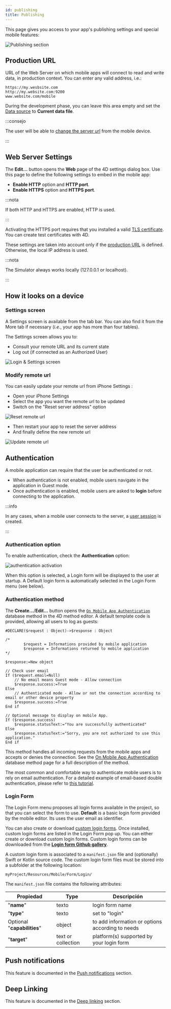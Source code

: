```yaml
---
id: publishing
title: Publishing
---
```


This page gives you access to your app's publishing settings and special mobile features:


![Publishing section](img/publishing.png)


## Production URL

URL of the Web Server on which mobile apps will connect to read and write data, in production context. You can enter any valid address, i.e.:

```
https://my.wesbsite.com
http://my.website.com:9200
www.website.com/mobile
```

During the development phase, you can leave this area empty and set the [Data source](data.md) to **Current data file**.

:::consejo

The user will be able to [change the server url](#modify-remote-url) from the mobile device.

:::



## Web Server Settings

The **Edit...** button opens the **Web** page of the 4D settings dialog box. Use this page to define the following settings to embed in the mobile app:

- **Enable HTTP** option and **HTTP port**.
- **Enable HTTPS** option and **HTTPS port**.

:::nota

If both HTTP and HTTPS are enabled, HTTP is used.

:::

Activating the HTTPS port requires that you installed a valid [TLS certificate](https://developer.4d.com/docs/Admin/tls.html). You can create test certificates with 4D.

These settings are taken into account only if the [production URL](#production-url) is defined. Otherwise, the local IP address is used.

:::nota

The Simulator always works locally (127.0.0.1 or localhost).

:::

## How it looks on a device

### Settings screen

A Settings screen is available from the tab bar. You can also find it from the More tab if necessary (*i.e.*, your app has more than four tables).

The Settings screen allows you to:

* Consult your remote URL and its current state
* Log out (if connected as an Authorized User)

![Login & Settings screen](img/Login-Settings-screen-Publishing-section-4D-for-iOS.png)


### Modify remote url

You can easily update your remote url from iPhone Settings :

* Open your iPhone Settings
* Select the app you want the remote url to be updated
* Switch on the "Reset server address" option

![Reset remote url](img/Reset-remote-url.png)

* Then restart your app to reset the server address
* And finally define the new remote url

![Update remote url](img/Update-remote-url.png)




## Authentication

A mobile application can require that the user be authenticated or not.

- When authentication is not enabled, mobile users navigate in the application in Guest mode.
- Once authentication is enabled, mobile users are asked to **login** before connecting to the application.

:::info

In any cases, when a mobile user connects to the server, a [user session](session-management) is created.

:::

### Authentication option

To enable authentication, check the **Authentication** option:

![authentication activation](img/authentication.png)

When this option is selected, a Login form will be displayed to the user at startup. A Default login form is automatically selected in the Login Form menu (see below).


### Authentication method


The **Create...**/**Edit...** button opens the [`On Mobile App Authentication`](../4d/on-mobile-app-authentication.md) database method in the 4D method editor. A default template code is provided, allowing all users to log as guests:

```4d
#DECLARE($request : Object)->$response : Object

/*
        $request = Informations provided by mobile application
        $response = Informations returned to mobile application
*/

$response:=New object

// Check user email
If ($request.email=Null)
    // No email means Guest mode - Allow connection
    $response.success:=True
Else 
    // Authenticated mode - Allow or not the connection according to email or other device property
    $response.success:=True
End if 

// Optional message to display on mobile App.
If ($response.success)
    $response.statusText:="You are successfully authenticated"
Else 
    $response.statusText:="Sorry, you are not authorized to use this application."
End if 

```

This method handles all incoming requests from the mobile apps and accepts or denies the connection. See the [On Mobile App Authentication](../4d/on-mobile-app-authentication) database method page for a full description of the method.

The most common and comfortable way to authenticate mobile users is to rely on email authentication. For a detailed example of email-based double authentication, please refer to [this tutorial](../tutorials/login-forms/email.md).

### Login Form

The Login Form menu proposes all login forms available in the project, so that you can select the form to use.  **Default** is a basic login form provided by the mobile editor. Its uses the user email as identifier.

You can also create or download [custom login forms](../tutorials/login-forms/custom-login-form). Once installed, custom login forms are listed in the Login Form pop up. You can either create or download custom login forms. Custom login forms can be downloaded from the [**Login form Github gallery**](https://4d-go-mobile.github.io/gallery//#/type/form-login).

A custom login form is associated to a `manifest.json` file and (optionally) Swift or Kotlin source code. The custom login form files must be stored into a subfolder at the following location:

```
myProject/Resources/Mobile/Form/Login/
```

The `manifest.json` file contains the following attributes:

| Propiedad                   | Type               | Descripción                                      |
| --------------------------- | ------------------ | ------------------------------------------------ |
| "**name**"                  | texto              | login form name                                  |
| "**type**"                  | texto              | set to "login"                                   |
| Optional "**capabilities**" | object             | to add information or options according to needs |
| "**target**"                | text or collection | platform(s) supported by your login form         |





## Push notifications

This feature is documented in the [Push notifications](../special-features/push-notification.md) section.


## Deep Linking

This feature is documented in the [Deep linking](../special-features/deep-linking) section. 


